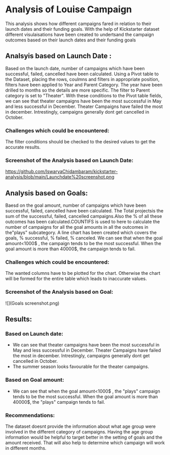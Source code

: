 # Analysis of Louise Campaign

This analysis shows how different campaigns fared in relation to their launch dates and their funding goals. With the help of Kickstarter dataset different visulaisations have been created to undertsand the campaign outcomes based on their launch dates and their funding goals 

## Analsyis based on Launch Date :

Based on the launch date, number of campaigns which have been successful, failed, cancelled have been calculated. Using a Pivot table to the Dataset, placing the rows, coulmns and filters in appropriate position, filters have been applied to Year and Parent Category. The year have been drilled to months so the details are more specific. The filter to Parent category is set to "Theater". With these conditions to the Pivot table fields, we can see that theater campaigns have been the most successful in May and less successful in December. Theater Campaigns have failed the most in december. Intrestingly, campaigns generally dont get cancelled in October.

### Challenges which could be encountered:
The filter conditions should be checked to the desired values to get the accurate results.

### Screenshot of the Analysis based on Launch Date:
https://github.com/IswaryaChidambaram/kickstarter-analysis/blob/main/Launchdate%20screenshot.png

## Analysis based on Goals:
Baesd on the goal amount, number of campaigns which have been successful, failed, cancelled have been calculated. The Total projectsis the sum of the successful, failed, cancelled campaigns.Also the % of all these outcomes has been calculated.COUNTIFS is used to here to calculate the number of campaigns for all the goal amounts in all the outcomes in the"plays" subcategory. A line chart has been created which covers the goals, % successful, % failed, % canceled. We can see that when the goal amount<1000$ , the campaign tends to be the most successful. When the goal amount is more than 40000$, the campaign tends to fail.

### Challenges which could be encountered:

The wanted columns have to be plotted for the chart. Otherwise the chart will be formed for the entire table which leads to inaccurate values.

### Screenshot of the Analysis based on Goal:
 ![](Goals screenshot.png)

## Results:

### Based on Launch date:
* We can see that theater campaigns have been the most successful in May and less successful in December. Theater Campaigns have failed the most in december. Intrestingly,    campaigns generally dont get cancelled in October. 
* The summer season looks favourable for the theater campaigns.

### Based on Goal amount:
* We can see that when the goal amount<1000$ , the "plays" campaign tends to be the most successful. When the goal amount is more than 40000$, the "plays" campaign tends to fail.

### Recommendations:
The dataset doesnt provide the information about what age group  were involved in the different category of campaigns. Having the age group information would be helpful to target better in the setting of goals and the amount received. That will also help to determine which campaign will work in different months.
